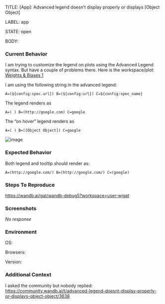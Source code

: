 TITLE:
[App]: Advanced legend doesn’t display properly or displays [Object Object]

LABEL:
app

STATE:
open

BODY:
### Current Behavior

I am trying to customize the legend on plots using the Advanced Legend syntax. But have a couple of problems there. Here is the workspace/plot: [Weights & Biases 1](https://wandb.ai/gat/wandb-debug5?workspace=user-wjgat)

I am using the following string in the advanced legend: 
```
A=(${config:spec.url}) B=(${config:url}) C=${config:spec_name}
```

The legend renders as 
```
A=( ) B=(http://google.com) C=google
```

The “on hover” legend renders as 
```
A=( ) B=([Object Object]) C=google
```

![image](https://user-images.githubusercontent.com/4952605/211282707-dc2b0d26-595b-4d77-bfea-4f4706c5a188.png)


### Expected Behavior

Both legend and tooltip should render as:

```
A=(http://google.com/) B=(http://google.com/) C=(google)
```

### Steps To Reproduce

https://wandb.ai/gat/wandb-debug5?workspace=user-wjgat

### Screenshots

_No response_

### Environment

OS:

Browsers:

Version:


### Additional Context

I asked the community but nobody replied: https://community.wandb.ai/t/advanced-legend-doesnt-display-properly-or-displays-object-object/3638

